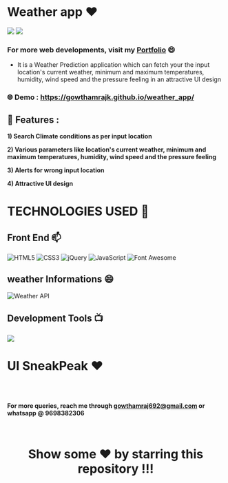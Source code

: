 # Weather app ❤️

![](https://img.shields.io/github/languages/count/gowthamrajk/weather_app)   ![](https://img.shields.io/github/languages/top/gowthamrajk/weather_app)

### For more web developments, visit my [Portfolio](https://gowthamrajk.github.io/) 😄

- It is a Weather Prediction application which can fetch your the input location's current weather, minimum and maximum temperatures, humidity, wind speed and the pressure feeling in an attractive UI design


### 🌐 Demo : https://gowthamrajk.github.io/weather_app/

## 🔭 Features :

**1) Search Climate conditions as per input location**

**2) Various parameters like location's current weather, minimum and maximum temperatures, humidity, wind speed and the pressure feeling**

**3) Alerts for wrong input location**

**4) Attractive UI design**

# TECHNOLOGIES USED 📌

## Front End 📫

![HTML5](https://img.shields.io/static/v1?style=for-the-badge&message=HTML5&color=E34F26&logo=HTML5&logoColor=FFFFFF&label=)
![CSS3](https://img.shields.io/static/v1?style=for-the-badge&message=CSS3&color=1572B6&logo=CSS3&logoColor=FFFFFF&label=)
![jQuery](https://img.shields.io/static/v1?style=for-the-badge&message=jQuery&color=0769AD&logo=jQuery&logoColor=FFFFFF&label=)
![JavaScript](https://img.shields.io/static/v1?style=for-the-badge&message=JavaScript&color=222222&logo=JavaScript&logoColor=F7DF1E&label=)
![Font Awesome](https://img.shields.io/static/v1?style=for-the-badge&message=Font+Awesome&color=339AF0&logo=Font+Awesome&logoColor=FFFFFF&label=)

## weather Informations 😄

![Weather API](https://img.shields.io/static/v1?style=for-the-badge&message=weather+API&color=E34F26&logoColor=FFFFFF&label=)

## Development Tools 📺

![](https://img.shields.io/static/v1?style=for-the-badge&message=Sublime+Text&color=222222&logo=Sublime+Text&logoColor=FF9800&label=)

# UI SneakPeak ❤️ 


<br><br>

**For more queries, reach me through gowthamraj692@gmail.com or whatsapp @ 9698382306**

<br>

<div align="center">

# Show some ❤️ by starring this repository !!!








